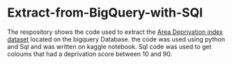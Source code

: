 # Extract-from-BigQuery-with-SQl
The respository shows the code used to extract the [Area Deprivation index dataset](https://console.cloud.google.com/marketplace/product/broadstreet-public-data/adi?project=test-project-376201) located on the bigquery Database. the code was used using python and Sql and was written on kaggle notebook. Sql code was used to get coloums that had a deprivation score between 10 and 90.

